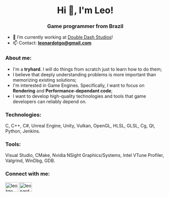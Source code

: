 <h1 align="center">Hi 👋, I'm Leo!</h1>
<h3 align="center">Game programmer from Brazil</h3>

- 🔭 I’m currently working at [Double Dash Studios](https://doubledashstudios.com/en)!
- 📫 Contact: **leonardotgo@gmail.com**

<h3 align="left">About me:</h3>

- I'm a **tryhard**. I will do things from scratch just to learn how to do them;
- I believe that deeply understanding problems is more important than memorizing existing solutions;
- I'm interested in Game Engines. Specifically, I want to focus on **Rendering** and **Performance-dependant code**;
- I want to develop high-quality technologies and tools that game developers can reliably depend on.

<h3 align="left">Technologies:</h3>
C, C++, C#, Unreal Engine, Unity, Vulkan, OpenGL, HLSL, GLSL, Cg, Qt, Python, Jenkins.
 
 <h3 align="left">Tools:</h3>
Visual Studio, CMake, Nvidia NSight Graphics/Systems, Intel VTune Profiler, Valgrind, WinDbg, GDB.

<h3 align="left">Connect with me:</h3>
<p align="left">
<a href="https://twitter.com/leotgo" target="blank"><img align="center" src="https://raw.githubusercontent.com/rahuldkjain/github-profile-readme-generator/master/src/images/icons/Social/twitter.svg" alt="leotgo" height="30" width="40" /></a>
<a href="https://linkedin.com/in/leonardo-tagliaro" target="blank"><img align="center" src="https://raw.githubusercontent.com/rahuldkjain/github-profile-readme-generator/master/src/images/icons/Social/linked-in-alt.svg" alt="leonardo-tagliaro" height="30" width="40" /></a>
</p>
